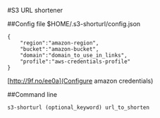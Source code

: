 #S3 URL shortener

##Config file
$HOME/.s3-shorturl/config.json

    {
        "region":"amazon-region",
        "bucket":"amazon-bucket",
        "domain":"domain_to_use_in_links",
        "profile":"aws-credentials-profile"
    }
    
[http://9f.no/ee0a](Configure amazon credentials)
    
##Command line

    s3-shorturl (optional_keyword) url_to_shorten
